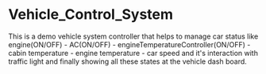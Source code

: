 # Vehicle_Control_System
This is a demo vehicle system controller that helps to manage                car status like engine(ON/OFF) - AC(ON/OFF) - engineTemperatureController(ON/OFF)                - cabin temperature - engine temperature - car speed and it's                interaction with traffic light and finally showing all these states                at the vehicle dash board.
